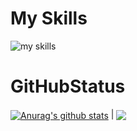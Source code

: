 <h1>My Skills</h1>
<img alt="my skills" src="https://skillicons.dev/icons?theme=dark&perline=8&i=swift,apple,firebase,html,css,js,c,ruby,pr,ae,figma" />

<h1>GitHubStatus</h1>
<a href="https://github.com/anuraghazra/github-readme-stats"><img align="center" src="https://github-readme-stats.vercel.app/api?username=honohonopi&hide_rank=true&show_icons=true&include_all_commits=true&theme=buefy&hide_border=true" alt="Anurag's github stats" /></a> | <a href="https://github.com/anuraghazra/github-readme-stats"><img align="center" src="https://github-readme-stats.vercel.app/api/top-langs/?username=honohonopi&layout=compact&theme=buefy&hide_border=true" /></a>
